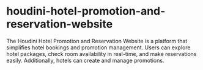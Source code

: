 # houdini-hotel-promotion-and-reservation-website
The Houdini Hotel Promotion and Reservation Website is a platform that simplifies hotel bookings and promotion management. Users can explore hotel packages, check room availability in real-time, and make reservations easily. Additionally, hotels can create and manage promotions.
